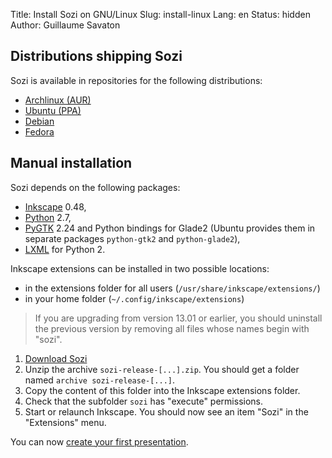 Title: Install Sozi on GNU/Linux
Slug: install-linux
Lang: en
Status: hidden
Author: Guillaume Savaton

Distributions shipping Sozi
---------------------------

Sozi is available in repositories for the following distributions:

* [Archlinux (AUR)](http://aur.archlinux.org/packages.php?ID=42270)
* [Ubuntu (PPA)](https://launchpad.net/~sunab/+archive/sozi-release)
* [Debian](http://packages.debian.org/search?suite=default&section=all&arch=any&searchon=names&keywords=sozi)
* [Fedora](https://apps.fedoraproject.org/packages/inkscape-sozi)

Manual installation
-------------------

Sozi depends on the following packages:

* [Inkscape](http://inkscape.org) 0.48,
* [Python](http://python.org/) 2.7,
* [PyGTK](http://www.pygtk.org/) 2.24 and Python bindings for Glade2 (Ubuntu provides them in separate packages `python-gtk2` and `python-glade2`),
* [LXML](http://lxml.de/) for Python 2.

Inkscape extensions can be installed in two possible locations:

* in the extensions folder for all users (`/usr/share/inkscape/extensions/`)
* in your home folder (`~/.config/inkscape/extensions`)

> If you are upgrading from version 13.01 or earlier,
you should uninstall the previous version by removing all files whose names begin with "sozi".

1. [Download Sozi](|filename|download.md)
2. Unzip the archive `sozi-release-[...].zip`.
You should get a folder named `archive sozi-release-[...]`.
3. Copy the content of this folder into the Inkscape extensions folder.
4. Check that the subfolder `sozi` has "execute" permissions.
5. Start or relaunch Inkscape.
You should now see an item "Sozi" in the "Extensions" menu.

You can now [create your first presentation](|filename|create.md).
